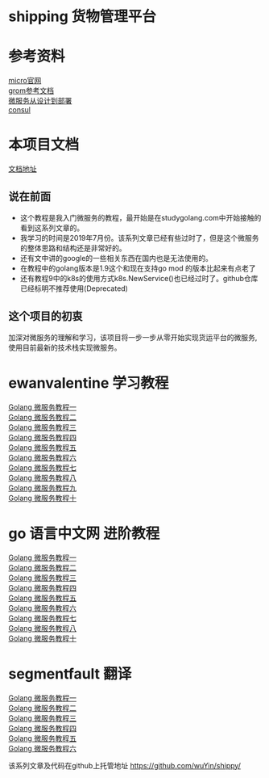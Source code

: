 # shipping 货物管理平台

# 参考资料
[micro官网](https://micro.mu/docs/cn/index.html)  
[grom参考文档](http://gorm.book.jasperxu.com/)  
[微服务从设计到部署](https://docshome.gitbooks.io/microservices/)  
[consul](https://kingfree.gitbook.io/consul/)  

# 本项目文档　
[文档地址](https://daymenu.github.io/shipping/)

## 说在前面
  - 这个教程是我入门微服务的教程，最开始是在studygolang.com中开始接触的看到这系列文章的。
  - 我学习的时间是2019年7月份。该系列文章已经有些过时了，但是这个微服务的整体思路和结构还是非常好的。
  - 还有文中讲的google的一些相关东西在国内也是无法使用的。
  - 在教程中的golang版本是1.9这个和现在支持go mod 的版本比起来有点老了
  - 还有教程9中的k8s的使用方式k8s.NewService()也已经过时了。github仓库已经标明不推荐使用(Deprecated)
  
## 这个项目的初衷
  加深对微服务的理解和学习，该项目将一步一步从零开始实现货运平台的微服务,使用目前最新的技术栈实现微服务。

# ewanvalentine 学习教程 
[Golang 微服务教程一](https://ewanvalentine.io/microservices-in-golang-part-1/)   
[Golang 微服务教程二](https://ewanvalentine.io/microservices-in-golang-part-2/)   
[Golang 微服务教程三](https://ewanvalentine.io/microservices-in-golang-part-3/)   
[Golang 微服务教程四](https://ewanvalentine.io/microservices-in-golang-part-4/)   
[Golang 微服务教程五](https://ewanvalentine.io/microservices-in-golang-part-5/)   
[Golang 微服务教程六](https://ewanvalentine.io/microservices-in-golang-part-6/)   
[Golang 微服务教程七](https://ewanvalentine.io/microservices-in-golang-part-7/)   
[Golang 微服务教程八](https://ewanvalentine.io/microservices-in-golang-part-8/)   
[Golang 微服务教程九](https://ewanvalentine.io/microservices-in-golang-part-9/)   
[Golang 微服务教程十](https://ewanvalentine.io/microservices-in-golang-part-10/)   

# go 语言中文网 进阶教程
[Golang 微服务教程一](https://studygolang.com/articles/12060)  
[Golang 微服务教程二](https://studygolang.com/articles/12094)  
[Golang 微服务教程三](https://studygolang.com/articles/12452)  
[Golang 微服务教程四](https://studygolang.com/articles/12485)  
[Golang 微服务教程五](https://studygolang.com/articles/12488)  
[Golang 微服务教程六](https://studygolang.com/articles/12798)  
[Golang 微服务教程七](https://studygolang.com/articles/12799)  
[Golang 微服务教程八](https://studygolang.com/articles/12836)  
[Golang 微服务教程十](https://studygolang.com/articles/13519)  

# segmentfault 翻译
[Golang 微服务教程一](https://segmentfault.com/a/1190000015135650)  
[Golang 微服务教程二](https://segmentfault.com/a/1190000015135749)  
[Golang 微服务教程三](https://segmentfault.com/a/1190000015209109)  
[Golang 微服务教程四](https://segmentfault.com/a/1190000015209182)  
[Golang 微服务教程五](https://segmentfault.com/a/1190000015209259)  
[Golang 微服务教程六](https://segmentfault.com/a/1190000015209341)  

该系列文章及代码在github上托管地址 https://github.com/wuYin/shippy/